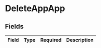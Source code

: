 # DeleteAppApp


## Fields

| Field       | Type        | Required    | Description |
| ----------- | ----------- | ----------- | ----------- |